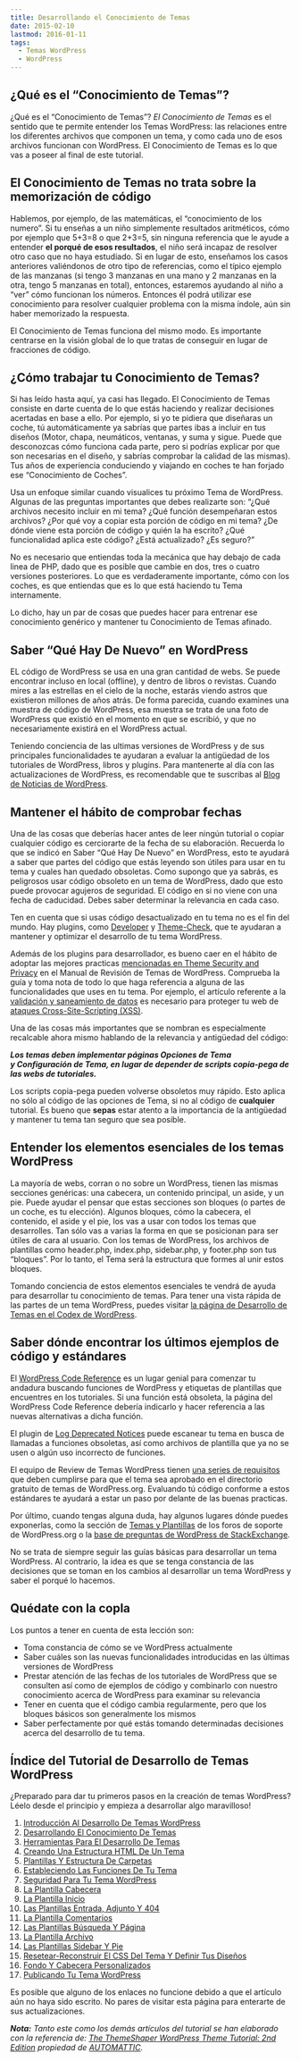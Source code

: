 ```yaml
---
title: Desarrollando el Conocimiento de Temas
date: 2015-02-10
lastmod: 2016-01-11
tags:
  - Temas WordPress
  - WordPress
---
```


<!--kg-card-begin: markdown-->

## ¿Qué es el “Conocimiento de Temas”?

¿Qué es el “Conocimiento de Temas”? _El Conocimiento de Temas_ es el sentido que te permite entender los Temas WordPress: las relaciones entre los diferentes archivos que componen un tema, y como cada uno de esos archivos funcionan con WordPress. El Conocimiento de Temas es lo que vas a poseer al final de este tutorial.

## El Conocimiento de Temas no trata sobre la memorización de código

Hablemos, por ejemplo, de las matemáticas, el “conocimiento de los numero”. Si tu enseñas a un niño simplemente resultados aritméticos, cómo por ejemplo que 5+3=8 o que 2+3=5, sin ninguna referencia que le ayude a entender **el porqué de esos resultados**, el niño será incapaz de resolver otro caso que no haya estudiado. Si en lugar de esto, enseñamos los casos anteriores valiéndonos de otro tipo de referencias, como el típico ejemplo de las manzanas (si tengo 3 manzanas en una mano y 2 manzanas en la otra, tengo 5 manzanas en total), entonces, estaremos ayudando al niño a “ver” cómo funcionan los números. Entonces él podrá utilizar ese conocimiento para resolver cualquier problema con la misma índole, aún sin haber memorizado la respuesta.

El Conocimiento de Temas funciona del mismo modo. Es importante centrarse en la visión global de lo que tratas de conseguir en lugar de fracciones de código.

## ¿Cómo trabajar tu Conocimiento de Temas?

Si has leído hasta aquí, ya casi has llegado. El Conocimiento de Temas consiste en darte cuenta de lo que estás haciendo y realizar decisiones acertadas en base a ello. Por ejemplo, si yo te pidiera que diseñaras un coche, tú automáticamente ya sabrías que partes ibas a incluir en tus diseños (Motor, chapa, neumáticos, ventanas, y suma y sigue. Puede que desconozcas cómo funciona cada parte, pero si podrías explicar por que son necesarias en el diseño, y sabrías comprobar la calidad de las mismas). Tus años de experiencia conduciendo y viajando en coches te han forjado ese “Conocimiento de Coches”.

Usa un enfoque similar cuando visualices tu próximo Tema de WordPress. Algunas de las preguntas importantes que debes realizarte son: “¿Qué archivos necesito incluir en mi tema? ¿Qué función desempeñaran estos archivos? ¿Por qué voy a copiar esta porción de código en mi tema? ¿De dónde viene esta porción de código y quién la ha escrito? ¿Qué funcionalidad aplica este código? ¿Está actualizado? ¿Es seguro?”

No es necesario que entiendas toda la mecánica que hay debajo de cada linea de PHP, dado que es posible que cambie en dos, tres o cuatro versiones posteriores. Lo que es verdaderamente importante, cómo con los coches, es que entiendas que es lo que está haciendo tu Tema internamente.

Lo dicho, hay un par de cosas que puedes hacer para entrenar ese conocimiento genérico y mantener tu Conocimiento de Temas afinado.

## Saber “Qué Hay De Nuevo” en WordPress

EL código de WordPress se usa en una gran cantidad de webs. Se puede encontrar incluso en local (offline), y dentro de libros o revistas. Cuando mires a las estrellas en el cielo de la noche, estarás viendo astros que existieron millones de años atrás. De forma parecida, cuando examines una muestra de código de WordPress, esa muestra se trata de una foto de WordPress que existió en el momento en que se escribió, y que no necesariamente existirá en el WordPress actual.

Teniendo conciencia de las ultimas versiones de WordPress y de sus principales funcionalidades te ayudaran a evaluar la antigüedad de los tutoriales de WordPress, libros y plugins. Para mantenerte al día con las actualizaciones de WordPress, es recomendable que te suscribas al [Blog de Noticias de WordPress](http://wordpress.org/news/).

## Mantener el hábito de comprobar fechas

Una de las cosas que deberías hacer antes de leer ningún tutorial o copiar cualquier código es cerciorarte de la fecha de su elaboración. Recuerda lo que se indicó en Saber “Qué Hay De Nuevo” en WordPress, esto te ayudará a saber que partes del código que estás leyendo son útiles para usar en tu tema y cuales han quedado obsoletas. Como supongo que ya sabrás, es peligrosos usar código obsoleto en un tema de WordPress, dado que esto puede provocar agujeros de seguridad. El código en si no viene con una fecha de caducidad. Debes saber determinar la relevancia en cada caso.

Ten en cuenta que si usas código desactualizado en tu tema no es el fin del mundo. Hay plugins, como [Developer](http://wordpress.org/extend/plugins/developer/) y [Theme-Check](http://wordpress.org/extend/plugins/theme-check/), que te ayudaran a mantener y optimizar el desarrollo de tu tema WordPress.

Además de los plugins para desarrollador, es bueno caer en el hábito de adoptar las mejores practicas [mencionadas en Theme Security and Privacy](https://make.wordpress.org/themes/handbook/guidelines/theme-security-and-privacy/) en el Manual de Revisión de Temas de WordPress. Comprueba la guía y toma nota de todo lo que haga referencia a alguna de las funcionalidades que uses en tu tema. Por ejemplo, el artículo referente a la [validación y saneamiento de datos](http://codex.wordpress.org/Data_Validation) es necesario para proteger tu web de [ataques Cross-Site-Scripting (XSS)](http://es.wikipedia.org/wiki/Cross-site_scripting).

Una de las cosas más importantes que se nombran es especialmente recalcable ahora mismo hablando de la relevancia y antigüedad del código:

_**Los temas deben implementar páginas Opciones de Tema y Configuración de Tema, en lugar de depender de scripts copia-pega de las webs de tutoriales.**_

Los scripts copia-pega pueden volverse obsoletos muy rápido. Esto aplica no sólo al código de las opciones de Tema, si no al código de **cualquier** tutorial. Es bueno que **sepas** estar atento a la importancia de la antigüedad y mantener tu tema tan seguro que sea posible.

## Entender los elementos esenciales de los temas WordPress

La mayoría de webs, corran o no sobre un WordPress, tienen las mismas secciones genéricas: una cabecera, un contenido principal, un aside, y un pie. Puede ayudar el pensar que estas secciones son bloques (o partes de un coche, es tu elección). Algunos bloques, cómo la cabecera, el contenido, el aside y el pie, los vas a usar con todos los temas que desarrolles. Tan sólo vas a varias la forma en que se posicionan para ser útiles de cara al usuario. Con los temas de WordPress, los archivos de plantillas como header.php, index.php, sidebar.php, y footer.php son tus “bloques”. Por lo tanto, el Tema será la estructura que formes al unir estos bloques.

Tomando conciencia de estos elementos esenciales te vendrá de ayuda para desarrollar tu conocimiento de temas. Para tener una vista rápida de las partes de un tema WordPress, puedes visitar [la página de Desarrollo de Temas en el Codex de WordPress](http://codex.wordpress.org/Theme_Development#Template_Files).

## Saber dónde encontrar los últimos ejemplos de código y estándares

El [WordPress Code Reference](https://developer.wordpress.org/reference/) es un lugar genial para comenzar tu andadura buscando funciones de WordPress y etiquetas de plantillas que encuentres en los tutoriales. Si una función está obsoleta, la página del WordPress Code Reference debería indicarlo y hacer referencia a las nuevas alternativas a dicha función.

El plugin de [Log Deprecated Notices](https://wordpress.org/plugins/log-deprecated-notices/) puede escanear tu tema en busca de llamadas a funciones obsoletas, así como archivos de plantilla que ya no se usen o algún uso incorrecto de funciones.

El equipo de Review de Temas WordPress tienen [una series de requisitos](http://codex.wordpress.org/Theme_Review) que deben cumplirse para que el tema sea aprobado en el directorio gratuito de temas de WordPress.org. Evaluando tú código conforme a estos estándares te ayudará a estar un paso por delante de las buenas practicas.

Por último, cuando tengas alguna duda, hay algunos lugares dónde puedes exponerlas, como la sección de [Temas y Plantillas](http://wordpress.org/support/forum/themes-and-templates) de los foros de soporte de WordPress.org o la [base de preguntas de WordPress de StackExchange](http://wordpress.stackexchange.com/).

No se trata de siempre seguir las guías básicas para desarrollar un tema WordPress. Al contrario, la idea es que se tenga constancia de las decisiones que se toman en los cambios al desarrollar un tema WordPress y saber el porqué lo hacemos.

## Quédate con la copla

Los puntos a tener en cuenta de esta lección son:

- Toma constancia de cómo se ve WordPress actualmente
- Saber cuáles son las nuevas funcionalidades introducidas en las últimas versiones de WordPress
- Prestar atención de las fechas de los tutoriales de WordPress que se consulten así como de ejemplos de código y combinarlo con nuestro conocimiento acerca de WordPress para examinar su relevancia
- Tener en cuenta que el código cambia regularmente, pero que los bloques básicos son generalmente los mismos
- Saber perfectamente por qué estás tomando determinadas decisiones acerca del desarrollo de tu tema.

## Índice del Tutorial de Desarrollo de Temas WordPress

¿Preparado para dar tu primeros pasos en la creación de temas WordPress? Léelo desde el principio y empieza a desarrollar algo maravilloso!

1. [Introducción Al Desarrollo De Temas WordPress](/2015/02/aprende-a-hacer-un-tema-en-wordpress/ "Aprende A Hacer Un Tema En WordPress")
2. [Desarrollando El Conocimiento De Temas]()
3. [Herramientas Para El Desarrollo De Temas]()
4. [Creando Una Estructura HTML De Un Tema]()
5. [Plantillas Y Estructura De Carpetas]()
6. [Estableciendo Las Funciones De Tu Tema]()
7. [Seguridad Para Tu Tema WordPress]()
8. [La Plantilla Cabecera]()
9. [La Plantilla Inicio]()
10. [Las Plantillas Entrada, Adjunto Y 404]()
11. [La Plantilla Comentarios]()
12. [Las Plantillas Búsqueda Y Página]()
13. [La Plantilla Archivo]()
14. [Las Plantillas Sidebar Y Pie]()
15. [Resetear-Reconstruir El CSS Del Tema Y Definir Tus Diseños]()
16. [Fondo Y Cabecera Personalizados]()
17. [Publicando Tu Tema WordPress]()

Es posible que alguno de los enlaces no funcione debido a que el artículo aún no haya sido escrito. No pares de visitar esta página para enterarte de sus actualizaciones.

_**Nota:** Tanto este como los demás artículos del tutorial se han elaborado con la referencia de: [The ThemeShaper WordPress Theme Tutorial: 2nd Edition](http://themeshaper.com/2012/10/22/the-themeshaper-wordpress-theme-tutorial-2nd-edition/) propiedad de [AUTOMATTIC](http://automattic.com/)._

<!--kg-card-end: markdown-->
